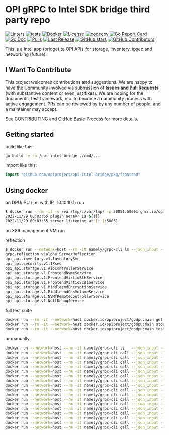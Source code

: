 # OPI gRPC to Intel SDK bridge third party repo

[![Linters](https://github.com/opiproject/opi-intel-bridge/actions/workflows/linters.yml/badge.svg)](https://github.com/opiproject/opi-intel-bridge/actions/workflows/linters.yml)
[![tests](https://github.com/opiproject/opi-intel-bridge/actions/workflows/go.yml/badge.svg)](https://github.com/opiproject/opi-intel-bridge/actions/workflows/go.yml)
[![Docker](https://github.com/opiproject/opi-intel-bridge/actions/workflows/docker-publish.yml/badge.svg)](https://github.com/opiproject/opi-intel-bridge/actions/workflows/docker-publish.yml)
[![License](https://img.shields.io/github/license/opiproject/opi-intel-bridge?style=flat-square&color=blue&label=License)](https://github.com/opiproject/opi-intel-bridge/blob/master/LICENSE)
[![codecov](https://codecov.io/gh/opiproject/opi-intel-bridge/branch/main/graph/badge.svg)](https://codecov.io/gh/opiproject/opi-intel-bridge)
[![Go Report Card](https://goreportcard.com/badge/github.com/opiproject/opi-intel-bridge)](https://goreportcard.com/report/github.com/opiproject/opi-intel-bridge)
[![Go Doc](https://img.shields.io/badge/godoc-reference-blue.svg)](http://godoc.org/github.com/opiproject/opi-intel-bridge)
[![Pulls](https://img.shields.io/docker/pulls/opiproject/opi-intel-bridge.svg?logo=docker&style=flat&label=Pulls)](https://hub.docker.com/r/opiproject/opi-intel-bridge)
[![Last Release](https://img.shields.io/github/v/release/opiproject/opi-intel-bridge?label=Latest&style=flat-square&logo=go)](https://github.com/opiproject/opi-intel-bridge/releases)
[![GitHub stars](https://img.shields.io/github/stars/opiproject/opi-intel-bridge.svg?style=flat-square&label=github%20stars)](https://github.com/opiproject/opi-intel-bridge)
[![GitHub Contributors](https://img.shields.io/github/contributors/opiproject/opi-intel-bridge.svg?style=flat-square)](https://github.com/opiproject/opi-intel-bridge/graphs/contributors)

This is a Intel app (bridge) to OPI APIs for storage, inventory, ipsec and networking (future).

## I Want To Contribute

This project welcomes contributions and suggestions.  We are happy to have the Community involved via submission of **Issues and Pull Requests** (with substantive content or even just fixes). We are hoping for the documents, test framework, etc. to become a community process with active engagement.  PRs can be reviewed by by any number of people, and a maintainer may accept.

See [CONTRIBUTING](https://github.com/opiproject/opi/blob/main/CONTRIBUTING.md) and [GitHub Basic Process](https://github.com/opiproject/opi/blob/main/doc-github-rules.md) for more details.

## Getting started

build like this:

```bash
go build -v -o /opi-intel-bridge ./cmd/...
```

import like this:

```go
import "github.com/opiproject/opi-intel-bridge/pkg/frontend"
```

## Using docker

on DPU/IPU (i.e. with IP=10.10.10.1) run

```bash
$ docker run --rm -it -v /var/tmp/:/var/tmp/ -p 50051:50051 ghcr.io/opiproject/opi-intel-bridge:main
2022/11/29 00:03:55 plugin serevr is &{{}}
2022/11/29 00:03:55 server listening at [::]:50051
```

on X86 management VM run

reflection

```bash
$ docker run --network=host --rm -it namely/grpc-cli ls --json_input --json_output localhost:50051
grpc.reflection.v1alpha.ServerReflection
opi_api.inventory.v1.InventorySvc
opi_api.security.v1.IPsec
opi_api.storage.v1.AioControllerService
opi_api.storage.v1.FrontendNvmeService
opi_api.storage.v1.FrontendVirtioBlkService
opi_api.storage.v1.FrontendVirtioScsiService
opi_api.storage.v1.MiddleendEncryptionService
opi_api.storage.v1.MiddleendQosVolumeService
opi_api.storage.v1.NVMfRemoteControllerService
opi_api.storage.v1.NullDebugService
```

full test suite

```bash
docker run --rm -it --network=host docker.io/opiproject/godpu:main get --addr="10.10.10.10:50051"
docker run --rm -it --network=host docker.io/opiproject/godpu:main storagetest --addr="10.10.10.10:50051"
docker run --rm -it --network=host docker.io/opiproject/godpu:main test --addr=10.10.10.10:50151 --pingaddr=8.8.8.1"
```

or manually

```bash
docker run --network=host --rm -it namely/grpc-cli ls   --json_input --json_output 10.10.10.10:50051 -l
docker run --network=host --rm -it namely/grpc-cli call --json_input --json_output 10.10.10.10:50051 CreateNvmeSubsystem "{nvme_subsystem : {spec : {id : {value : 'subsystem2'}, nqn: 'nqn.2022-09.io.spdk:opitest2', serial_number: 'myserial2', model_number: 'mymodel2', max_namespaces: 11} } }"
docker run --network=host --rm -it namely/grpc-cli call --json_input --json_output 10.10.10.10:50051 ListNvmeSubsystems "{}"
docker run --network=host --rm -it namely/grpc-cli call --json_input --json_output 10.10.10.10:50051 GetNvmeSubsystem "{name : 'subsystem2'}"
docker run --network=host --rm -it namely/grpc-cli call --json_input --json_output 10.10.10.10:50051 CreateNvmeController "{nvme_controller : {spec : {id : {value : 'controller1'}, nvme_controller_id: 2, subsystem_id : { value : 'subsystem2' }, pcie_id : {physical_function : 0}, max_nsq:5, max_ncq:5 } } }"
docker run --network=host --rm -it namely/grpc-cli call --json_input --json_output 10.10.10.10:50051 ListNvmeControllers "{parent : 'subsystem2'}"
docker run --network=host --rm -it namely/grpc-cli call --json_input --json_output 10.10.10.10:50051 GetNvmeController "{name : 'controller1'}"
docker run --network=host --rm -it namely/grpc-cli call --json_input --json_output 10.10.10.10:50051 CreateNvmeNamespace "{nvme_namespace : {spec : {id : {value : 'namespace1'}, subsystem_id : { value : 'subsystem2' }, volume_id : { value : 'Malloc0' }, 'host_nsid' : '10', uuid:{value : '1b4e28ba-2fa1-11d2-883f-b9a761bde3fb'}, nguid: '1b4e28ba-2fa1-11d2-883f-b9a761bde3fb', eui64: 1967554867335598546 } } }"
docker run --network=host --rm -it namely/grpc-cli call --json_input --json_output 10.10.10.10:50051 ListNvmeNamespaces "{parent : 'subsystem2'}"
docker run --network=host --rm -it namely/grpc-cli call --json_input --json_output 10.10.10.10:50051 GetNvmeNamespace "{name : 'namespace1'}"
docker run --network=host --rm -it namely/grpc-cli call --json_input --json_output 10.10.10.10:50051 NvmeNamespaceStats "{namespace_id : {value : 'namespace1'} }"
docker run --network=host --rm -it namely/grpc-cli call --json_input --json_output 10.10.10.10:50051 CreateNVMfRemoteController "{nv_mf_remote_controller : {id: {value : 'NvmeTcp12'}, traddr:'11.11.11.2', subnqn:'nqn.2016-06.com.opi.spdk.target0', trsvcid:'4444', trtype:'NVME_TRANSPORT_TCP', adrfam:'NVMF_ADRFAM_IPV4', hostnqn:'nqn.2014-08.org.nvmexpress:uuid:feb98abe-d51f-40c8-b348-2753f3571d3c'}}"
docker run --network=host --rm -it namely/grpc-cli call --json_input --json_output 10.10.10.10:50051 ListNVMfRemoteControllers "{}"
docker run --network=host --rm -it namely/grpc-cli call --json_input --json_output 10.10.10.10:50051 GetNVMfRemoteController "{name: 'NvmeTcp12'}"
docker run --network=host --rm -it namely/grpc-cli call --json_input --json_output 10.10.10.10:50051 DeleteNVMfRemoteController "{name: 'NvmeTcp12'}"
docker run --network=host --rm -it namely/grpc-cli call --json_input --json_output 10.10.10.10:50051 DeleteNvmeNamespace "{name : 'namespace1'}"
docker run --network=host --rm -it namely/grpc-cli call --json_input --json_output 10.10.10.10:50051 DeleteNvmeController "{name : 'controller1'}"
docker run --network=host --rm -it namely/grpc-cli call --json_input --json_output 10.10.10.10:50051 DeleteNvmeSubsystem "{name : 'subsystem2'}"
```
